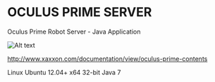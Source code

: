 # OCULUS PRIME SERVER #

Oculus Prime Robot Server - Java Application
 
![Alt text](http://www.xaxxon.com/images/oculusprime/oculusprime_charging.jpg)

[ http://www.xaxxon.com/documentation/view/oculus-prime-contents ](http://www.xaxxon.com/documentation/view/oculus-prime-contents)

Linux Ubuntu 12.04+ x64
32-bit Java 7